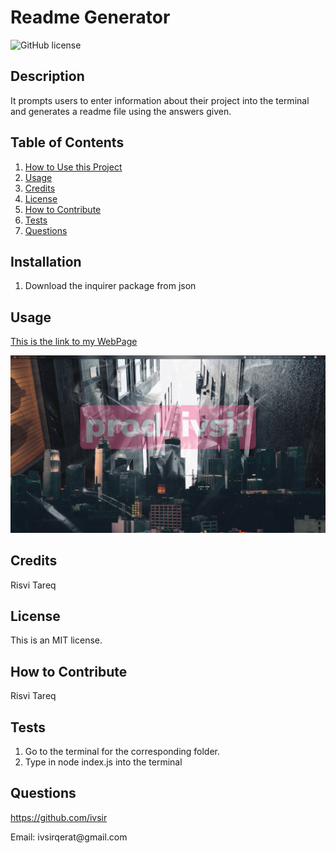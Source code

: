 # Readme Generator

![GitHub license](https://img.shields.io/badge/license-MIT-blue.svg)

## Description
It prompts users to enter information about their project into the terminal and generates a readme file using the answers given.

## Table of Contents
<nav>
    <ol>
        <li><a href="#Installation">How to Use this Project</a></li>
        <li><a href="#Usage">Usage</a></li>
        <li><a href="#Credits">Credits</a></li>
        <li><a href="#License">License</a></li>
        <li><a href="#How to Contribute">How to Contribute</a></li>
        <li><a href="#Tests">Tests</a></li>
        <li><a href="#Questions">Questions</a></li>
    </ol>
</nav>

## Installation
<ol><li>Download the inquirer package from json</li></ol>

## Usage
<a href="">This is the link to my WebPage</a>

<img src="./assets/images/screenshot.png">

## Credits
Risvi Tareq

## License
This is an MIT license.

## How to Contribute
Risvi Tareq

## Tests
<ol>
    <li>Go to the terminal for the corresponding folder.</li>
    <li>Type in node index.js into the terminal</li>
</ol>

## Questions
<a href="https://github.com/ivsir">https://github.com/ivsir</a>
<p>Email: ivsirqerat@gmail.com</p>


